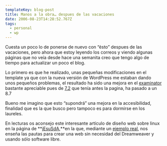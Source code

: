```yaml
---
templateKey: blog-post
title: Manos a la obra… despues de las vacaciones
date: 2006-08-23T14:28:52.767Z
tags:
  - personal
  - wp
---
```

Cuesta un poco lo de ponerse de nuevo con “ésto” despues de las vacaciones, pero ahora que estoy leyendo los correos y viendo algunas páginas que no veía desde hace una semanita creo que tengo algo de tiempo para actualizar un poco el blog.

Lo primero es que he realizado, unas pequeñas modificaciones en el template ya que con la nueva versi­ón de WordPress me estaban dando unos pequeños problemas, el resultado ha sido una mejora en el [examinator](http://www.accesible.com.ar/examinator/index.php) bastante apreciable pues de [7.2](http://www.javiermaties.com/sipuedo/?p=62) que tení­a antes la pagina, ha pasado a un 8.7

Bueno me imagino que esto “supondrá” una mejora en la accesibilidad, finalidad que es la que busco pero tampoco es para dormirse en los laureles.

En lecturas os aconsejo este interesante artí­culo de diseño web sobre linux en la página de **[jEsuSdA](http://sol.blogia.com/2006/081101--quien-necesita-dreamweaver-.php),**en la que, mediante un [ejemplo real](http://www.eligeprofesion.org/), nos enseña las pautas para crear una web sin necesidad del Dreamweaver y usando s­ólo software libre.